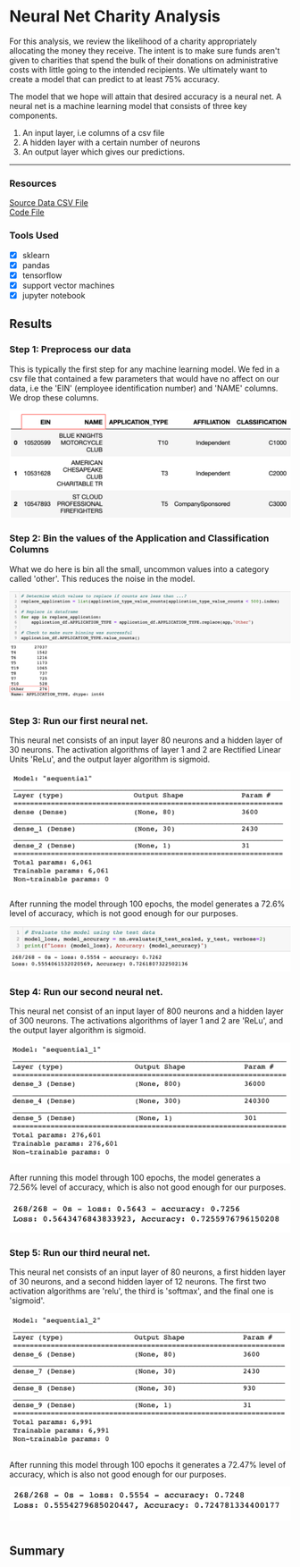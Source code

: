 # Neural Net Charity Analysis

For this analysis, we review the likelihood of a charity appropriately allocating the money they receive. The intent is to make sure funds aren't given to charities that spend the bulk of their donations on administrative costs with little going to the intended recipients. We ultimately want to create a model that can predict to at least 75% accuracy. 

The model that we hope will attain that desired accuracy is a neural net. A neural net is a machine learning model that consists of three key components. 

1. An input layer, i.e columns of a csv file
2. A hidden layer with a certain number of neurons
3. An output layer which gives our predictions. 

---

### Resources
[Source Data CSV File](https://github.com/carlosjennings1991/Neural_Network_Charity_Analysis/blob/main/charity_data.csv)
<br>
[Code File](https://github.com/carlosjennings1991/Neural_Network_Charity_Analysis/blob/main/AlphabetSoupCharity.ipynb)

### Tools Used
- [x] sklearn
- [x] pandas
- [x] tensorflow
- [x] support vector machines
- [x] jupyter notebook

## Results
### Step 1: Preprocess our data
This is typically the first step for any machine learning model. We fed in a csv file that contained a few parameters that would have no affect on our data, i.e the 'EIN' (employee identification number) and 'NAME' columns. We drop these columns. 

<img src="https://github.com/carlosjennings1991/Neural_Network_Charity_Analysis/blob/main/columns_highlighted.png">

### Step 2: Bin the values of the Application and Classification Columns
What we do here is bin all the small, uncommon values into a category called 'other'. This reduces the noise in the model. 

<img src="https://github.com/carlosjennings1991/Neural_Network_Charity_Analysis/blob/main/other_highlighted.png">

### Step 3: Run our first neural net. 
This neural net consists of an input layer 80 neurons and a hidden layer of 30 neurons. The activation algorithms of layer 1 and 2 are Rectified Linear Units 'ReLu', and the output layer algorithm is sigmoid. 

<img src="https://github.com/carlosjennings1991/Neural_Network_Charity_Analysis/blob/main/NN_1_Summary.png">

After running the model through 100 epochs, the model generates a 72.6% level of accuracy, which is not good enough for our purposes. 

<img src="https://github.com/carlosjennings1991/Neural_Network_Charity_Analysis/blob/main/NN_1_Evaluation.png">

### Step 4: Run our second neural net. 
This neural net consist of an input layer of 800 neurons and a hidden layer of 300 neurons. The activations algorithms of layer 1 and 2 are 'ReLu', and the output layer algorithm is sigmoid. 

<img src="https://github.com/carlosjennings1991/Neural_Network_Charity_Analysis/blob/main/NN_2_Summary.png">

After running this model through 100 epochs, the model generates a 72.56% level of accuracy, which is also not good enough for our purposes. 

<img src="https://github.com/carlosjennings1991/Neural_Network_Charity_Analysis/blob/main/NN_2_Evaluation.png">

### Step 5: Run our third neural net. 
This neural net consists of an input layer of 80 neurons, a first hidden layer of 30 neurons, and a second hidden layer of 12 neurons. The first two activation algorithms are 'relu', the third is 'softmax', and the final one is 'sigmoid'. 

<img src="https://github.com/carlosjennings1991/Neural_Network_Charity_Analysis/blob/main/NN_3_Summary.png">

After running this model through 100 epochs it generates a 72.47% level of accuracy, which is also not good enough for our purposes. 

<img src="https://github.com/carlosjennings1991/Neural_Network_Charity_Analysis/blob/main/NN_3_Evaluation.png">

#
## Summary
